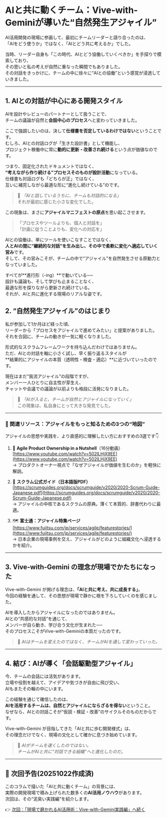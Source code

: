 # AIと共に動くチーム：Vive-with-Geminiが導いた“自然発生アジャイル”

AI活用開発の現場に参画して、最初にチームリーダーと語り合ったのは、  
「AIをどう使うか」ではなく、「AIとどう共に考えるか」でした。  

当時、リーダー自身も「この時代、AIとどう協働していくべきか」を手探りで模索しており、  
その思いと私の考えが自然に重なった瞬間でもありました。  
その対話をきっかけに、チームの中に徐々に“AIとの協働”という感覚が浸透していきました。

---

## 1. AIとの対話が中心にある開発スタイル

AIを設計やレビューのパートナーとして扱うことで、  
チームの議論が自然と**会話中心のプロセス**へと変わっていきました。  

ここで強調したいのは、決して**仕様書を否定しているわけではない**ということです。  
むしろ、AIとの対話ログが「生きた設計書」として機能し、  
プロジェクト稼働中に常に**動的に更新・改善され続ける**という点が価値なのです。  

つまり、固定化されたドキュメントではなく、  
**“考えながら作り続ける”プロセスそのものが設計活動**になっている。  
仕様書も対話ログも「どちらが正」ではなく、  
互いに補完しながら最適な形に“進化し続けている”のです。  

> 💬 *「AIと話しているうちに、チームも対話的になる」*  
それが最初に感じた小さな変化でした。  

この現象は、まさに**アジャイルマニフェストの原点**を思い起こさせます。  
> 「プロセスやツールよりも、個人と対話を」  
> 「計画に従うことよりも、変化への対応を」  

AIとの協働は、単にツールを使いこなすことではなく、  
**人とAIの間に“継続的な対話”を生み出し、その中で柔軟に変化へ適応していく営み**です。  
そして、その営みこそが、チームの中で“アジャイル”を自然発生させる原動力となっていました。  

すべてが**進行形（-ing）**で動いている──  
設計も議論も、そして学びも止まることなく、  
最適な形を探りながら更新され続けている。  
それが、AIと共に進化する現場のリアルな姿です。



## 2. “自然発生アジャイル”のはじまり

私が参加して1か月ほど経った頃、  
リーダーから「プロセスをアジャイルで進めてみたい」と提案がありました。  
それを合図に、チームの動きが一気に軽くなりました。  

形式的なスクラムフレームワークを持ち込んだわけではありません。  
ただ、AIとの対話を軸に小さく試し、早く振り返るスタイルが  
**結果的にアジャイルの本質（透明性・検査・適応）**に近づいていったのです。  

現在はまだ“我流アジャイル”の段階ですが、  
メンバー一人ひとりに自主性が芽生え、  
チャットや会議での議論が以前よりも格段に活発になりました。  

> 💬 *「AIが入ると、チームが自然とアジャイルになっていく」*  
この現象は、私自身にとって大きな発見でした。

---

### 🔗 関連リソース：アジャイルをもっと知るための3つの“地図”
アジャイルの思想や実践を、より直感的に理解したい方におすすめの3選です👇

1. 🎥 **Agile Product Ownership in a Nutshell**（16分動画）  
   [https://www.youtube.com/watch?v=502ILHjX9EE](https://www.youtube.com/watch?v=502ILHjX9EE)  
   → プロダクトオーナー視点で「なぜアジャイルが価値を生むのか」を軽快に解説。  

2. 📘 **スクラム公式ガイド（日本語版PDF）**  
   [https://scrumguides.org/docs/scrumguide/v2020/2020-Scrum-Guide-Japanese.pdf](https://scrumguides.org/docs/scrumguide/v2020/2020-Scrum-Guide-Japanese.pdf)  
   → アジャイルの中核であるスクラムの原典。薄くて本質的、辞書代わりに最適。  

3. 🗺️ **富士通：アジャイル特集ページ**  
   [https://www.fujitsu.com/jp/services/agile/featurestories/](https://www.fujitsu.com/jp/services/agile/featurestories/)  
   → 日本企業の現場事例を交え、アジャイルがどのように組織文化へ浸透するかを紹介。  

---

## 3. Vive-with-Gemini の理念が現場でかたちになった

Vive-with-Gemini が掲げる理念は、**「AIと共に考え、共に成長する」**。  
今回の経験を通して、その思想が現場で静かに根を下ろしていくのを感じました。  

AIを導入したからアジャイルになったのではありません。  
AIとの“共感的な対話”を通じて、  
メンバーが自ら動き、学び合う文化が生まれた──  
そのプロセスこそがVive-with-Geminiの本質だったのです。

> 💬 *AIはチームを変えたのではなく、チームがAIを通して変わっていった。*

---

## 4. 結び：AIが導く「会話駆動型アジャイル」

今、チームの会話には活気があります。  
立場や役割を越えて、アイデアや気づきが自由に飛び交い、  
AIもまたその輪の中にいます。  

この経験を通じて確信したのは、  
**AIを活用するチームは、自然とアジャイルにならざるを得ない**ということ。  
なぜなら、AIとの対話こそが“仮説・検証・改善”のサイクルそのものだからです。  

Vive-with-Gemini が目指してきた「AIと共に歩む開発様式」は、  
その理念だけでなく、現場の文化として確かに息づき始めています。

> 💬 *AIがチームを速くしたのではない。  
チームがAIと共に“対話できる組織”へと進化したのだ。*

---

## 🔗 次回予告(20251022作成済)

このコラムで描いた「AIと共に動くチーム」の背景には、  
実際の開発現場で積み上げられた数多くの**AI活用ノウハウ**があります。  
次回は、その“泥臭い実践編”を紹介します。  

👉 [次回：「現場で磨かれるAI活用術：Vive-with-Gemini実践編」へ続く](./ai-agile-vive-with-gemini-extended)
